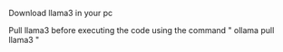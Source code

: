 Download llama3 in your pc

 Pull llama3 before executing the code using the command " ollama pull llama3 "  
